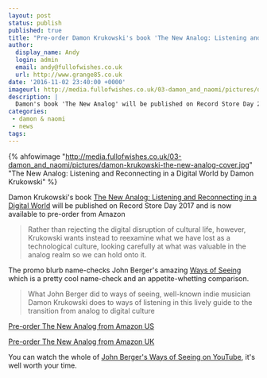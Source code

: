 ```yaml
---
layout: post
status: publish
published: true
title: "Pre-order Damon Krukowski's book 'The New Analog: Listening and Reconnecting in a Digital World'"
author:
  display_name: Andy
  login: admin
  email: andy@fullofwishes.co.uk
  url: http://www.grange85.co.uk
date: '2016-11-02 23:40:00 +0000'
imageurl: http://media.fullofwishes.co.uk/03-damon_and_naomi/pictures/damon-krukowski-the-new-analog-cover.jpg
description: |
  Damon's book 'The New Analog' will be published on Record Store Day 2017 and is now available to pre-order from Amazon
categories:
 - damon & naomi
 - news
tags:
---
```

{% ahfowimage "http://media.fullofwishes.co.uk/03-damon_and_naomi/pictures/damon-krukowski-the-new-analog-cover.jpg" "The New Analog: Listening and Reconnecting in a Digital World by Damon Krukowski" %}
<p class="lead">Damon Krukowski's book <a href="http://amzn.to/2fwZkmH">The New Analog: Listening and Reconnecting in a Digital World</a> will be published on Record Store Day 2017 and is now available to pre-order from Amazon</p>

<blockquote>Rather than rejecting the digital disruption of cultural life, however, Krukowski wants instead to reexamine what we have lost as a technological culture, looking carefully at what was valuable in the analog realm so we can hold onto it.</blockquote>

<p>The promo blurb name-checks John Berger's amazing <a href="https://en.wikipedia.org/wiki/Ways_of_Seeing">Ways of Seeing</a> which is a pretty cool name-check and an appetite-whetting comparison.

<blockquote>What John Berger did to ways of seeing, well-known indie musician Damon Krukowski does to ways of listening in this lively guide to the transition from analog to digital culture </blockquote> 

<p><a href="http://amzn.to/2fwZkmH">Pre-order The New Analog from Amazon US</a></p>
<p><a href="http://amzn.to/2fwP1iM">Pre-order The New Analog from Amazon UK</a></p>

<p class="text-muted">You can watch the whole of <a href="https://www.youtube.com/watch?v=0pDE4VX_9Kk">John Berger's Ways of Seeing on YouTube</a>, it's well worth your time.</p>
